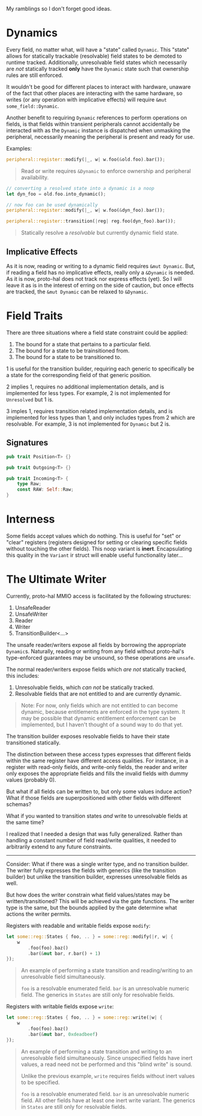 My ramblings so I don't forget good ideas.

# Dynamics

Every field, no matter what, will have a "state" called `Dynamic`. This "state" allows
for statically trackable (resolvable) field states to be demoted to runtime tracked.
Additionally, unresolvable field states which necessarily are *not* statically tracked
**only** have the `Dynamic` state such that ownership rules are still enforced.

It wouldn't be good for different places to interact with hardware, unaware of the fact
that other places are interacting with the same hardware, so writes (or any operation
with implicative effects) will require `&mut some_field::Dynamic`.

Another benefit to requiring `Dynamic` references to perform operations on fields, is that
fields within transient peripherals cannot accidentally be interacted with as the `Dynamic`
instance is dispatched when unmasking the peripheral, necessarily meaning the peripheral
is present and ready for use.

Examples:

```rust
peripheral::register::modify(|_, w| w.foo(&old.foo).bar());
```
> Read or write requires `&Dynamic` to enforce ownership and peripheral availability.

```rust
// converting a resolved state into a dynamic is a noop
let dyn_foo = old.foo.into_dynamic();

// now foo can be used dynamically
peripheral::register::modify(|_, w| w.foo(&dyn_foo).bar());
```

```rust
peripheral::register::transition(|reg| reg.foo(dyn_foo).bar());
```
> Statically resolve a *resolvable* but currently dynamic field state.

## Implicative Effects

As it is now, reading or writing to a dynamic field requires `&mut Dynamic`. But,
if reading a field has no implicative effects, really only a `&Dynamic` is needed.
As it is now, proto-hal does not track nor express effects (yet). So I will leave
it as is in the interest of erring on the side of caution, but once effects are
tracked, the `&mut Dynamic` can be relaxed to `&Dynamic`.

# Field Traits

There are three situations where a field state constraint could be applied:
1. The bound for a state that pertains to a particular field.
1. The bound for a state to be trainsitioned from.
1. The bound for a state to be transitioned to.

1 is useful for the transition builder, requiring each generic to specifically be a state
for the corresponding field of that generic position.

2 implies 1, requires no additional implementation details, and is implemented for less
types. For example, 2 is not implemented for `Unresolved` but 1 is.

3 imples 1, requires transition related implementation details, and is implemented for
less types than 1, and only includes types from 2 which are resolvable. For example,
3 is not implemented for `Dynamic` but 2 is.

## Signatures

```rust
pub trait Position<T> {}
```

```rust
pub trait Outgoing<T> {}
```

```rust
pub trait Incoming<T> {
    type Raw;
    const RAW: Self::Raw;
}
```

# Interness

Some fields accept values which do nothing. This is useful for "set" or "clear" registers (registers
designed for setting or clearing specific fields without touching the other fields).
This noop variant is **inert**. Encapsulating this quality in the `Variant` ir struct
will enable useful functionality later...

# The Ultimate Writer

Currently, proto-hal MMIO access is facilitated by the following structures:
1. UnsafeReader
1. UnsafeWriter
1. Reader
1. Writer
1. TransitionBuilder<...>

The unsafe reader/writers expose all fields by borrowing the appropriate `Dynamic`s.
Naturally, reading or writing from any field without proto-hal's type-enforced
guarantees may be unsound, so these operations are `unsafe`.

The normal reader/writers expose fields which *are not* statically tracked, this includes:
1. Unresolvable fields, which *can not* be statically tracked.
1. Resolvable fields that are not entitled to and are currently dynamic.

> Note: For now, only fields which are not entitled to can become dynamic, because
entitlements are enforced in the type system. It may be possible that dynamic entitlement enforcement can be implemented, but I haven't thought of a sound way to do that yet.

The transition builder exposes resolvable fields to have their state transitioned statically.

The distinction between these access types expresses that different fields within the same
register have different access qualities. For instance, in a register with read-only fields, and write-only fields, the reader and writer only exposes the appropriate fields and fills
the invalid fields with dummy values (probably 0).

But what if all fields can be written to, but only some values induce action? What if
those fields are superpositioned with other fields with different schemas?

What if you wanted to transition states *and* write to unresolvable fields at the same time?

I realized that I needed a design that was fully generalized. Rather than handling a constant
number of field read/write qualities, it needed to arbitrarily extend to any future
constraints.

---

Consider: What if there was a single writer type, and no transition builder. The writer
fully expresses the fields with generics (like the transition builder) but unlike the
transition builder, expresses unresolvable fields as well.

But how does the writer constrain what field values/states may be written/transitioned?
This will be achieved via the gate functions. The writer type is the same, but the bounds
applied by the gate determine what actions the writer permits.

Registers with readable and writable fields expose `modify`:

```rust
let some::reg::States { foo, .. } = some::reg::modify(|r, w| {
    w
        .foo(foo).baz()
        .bar(&mut bar, r.bar() + 1)
});
```
> An example of performing a state transition and reading/writing to an unresolvable field
> simultaneously.
>
> `foo` is a resolvable enumerated field. `bar` is an unresolvable numeric field.
> The generics in `States` are still only for resolvable fields.

Registers with writable fields expose `write`:

```rust
let some::reg::States { foo, .. } = some::reg::write(|w| {
    w
        .foo(foo).baz()
        .bar(&mut bar, 0xdeadbeef)
});
```
> An example of performing a state transition and writing to an unresolvable field
> simultaneously. Since unspecified fields have inert values, a read need not be performed
> and this "blind write" is sound.
>
> Unlike the previous example, `write` requires fields without inert values to be specified.
>
> `foo` is a resolvable enumerated field. `bar` is an unresolvable numeric field.
> All other fields have at least one inert write variant.
> The generics in `States` are still only for resolvable fields.
